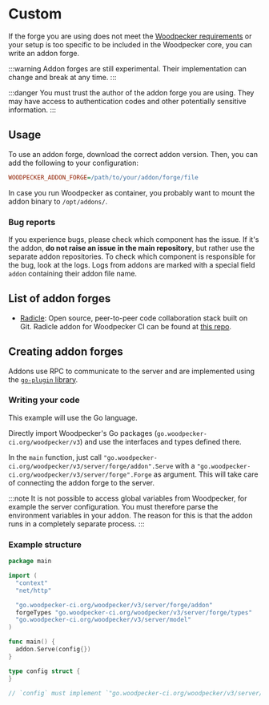 # Custom

If the forge you are using does not meet the [Woodpecker requirements](../../../92-development/02-core-ideas.md#forges) or your setup is too specific to be included in the Woodpecker core, you can write an addon forge.

:::warning
Addon forges are still experimental. Their implementation can change and break at any time.
:::

:::danger
You must trust the author of the addon forge you are using. They may have access to authentication codes and other potentially sensitive information.
:::

## Usage

To use an addon forge, download the correct addon version. Then, you can add the following to your configuration:

```ini
WOODPECKER_ADDON_FORGE=/path/to/your/addon/forge/file
```

In case you run Woodpecker as container, you probably want to mount the addon binary to `/opt/addons/`.

### Bug reports

If you experience bugs, please check which component has the issue. If it's the addon, **do not raise an issue in the main repository**, but rather use the separate addon repositories. To check which component is responsible for the bug, look at the logs. Logs from addons are marked with a special field `addon` containing their addon file name.

## List of addon forges

- [Radicle](https://radicle.xyz/): Open source, peer-to-peer code collaboration stack built on Git. Radicle addon for Woodpecker CI can be found at [this repo](https://explorer.radicle.gr/nodes/seed.radicle.gr/rad:z39Cf1XzrvCLRZZJRUZnx9D1fj5ws).

## Creating addon forges

Addons use RPC to communicate to the server and are implemented using the [`go-plugin` library](https://github.com/hashicorp/go-plugin).

### Writing your code

This example will use the Go language.

Directly import Woodpecker's Go packages (`go.woodpecker-ci.org/woodpecker/v3`) and use the interfaces and types defined there.

In the `main` function, just call `"go.woodpecker-ci.org/woodpecker/v3/server/forge/addon".Serve` with a `"go.woodpecker-ci.org/woodpecker/v3/server/forge".Forge` as argument.
This will take care of connecting the addon forge to the server.

:::note
It is not possible to access global variables from Woodpecker, for example the server configuration. You must therefore parse the environment variables in your addon. The reason for this is that the addon runs in a completely separate process.
:::

### Example structure

```go
package main

import (
  "context"
  "net/http"

  "go.woodpecker-ci.org/woodpecker/v3/server/forge/addon"
  forgeTypes "go.woodpecker-ci.org/woodpecker/v3/server/forge/types"
  "go.woodpecker-ci.org/woodpecker/v3/server/model"
)

func main() {
  addon.Serve(config{})
}

type config struct {
}

// `config` must implement `"go.woodpecker-ci.org/woodpecker/v3/server/forge".Forge`. You must directly use Woodpecker's packages - see imports above.
```
